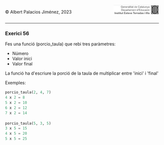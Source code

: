 <div style="display: flex; width: 100%;">
    <div style="flex: 1; padding: 0px;">
        <p>© Albert Palacios Jiménez, 2023</p>
    </div>
    <div style="flex: 1; padding: 0px; text-align: right;">
        <img src="../../assets/ieti.png" height="32" alt="Logo de IETI" style="max-height: 32px;">
    </div>
</div>
<hr/>

### Exerici 56

Fes una funció (porcio_taula) que rebi tres paràmetres:

* Número
* Valor inici
* Valor final

La funció ha d'escriure la porció de la taula de multiplicar entre 'inici' i 'final'

Exemples:

```python
porcio_taula(2, 4, 7)
4 x 2 = 8
5 x 2 = 10
6 x 2 = 12
7 x 2 = 14

porcio_taula(5, 3, 5)
3 x 5 = 15
4 x 5 = 20
5 x 5 = 25
```

